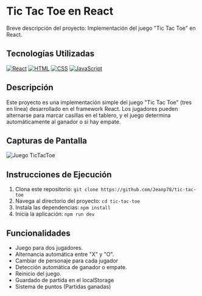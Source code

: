 # Tic Tac Toe en React

Breve descripción del proyecto: Implementación del juego "Tic Tac Toe" en React.

## Tecnologías Utilizadas

[![React](https://img.shields.io/badge/React-61DAFB?logo=react&logoColor=white)](https://reactjs.org/)
[![HTML](https://img.shields.io/badge/HTML5-E34F26?logo=html5&logoColor=white)](https://developer.mozilla.org/en-US/docs/Web/HTML)
[![CSS](https://img.shields.io/badge/CSS3-1572B6?logo=css3&logoColor=white)](https://developer.mozilla.org/en-US/docs/Web/CSS)
[![JavaScript](https://img.shields.io/badge/JavaScript-F7DF1E?logo=javascript&logoColor=black)](https://developer.mozilla.org/en-US/docs/Web/JavaScript)


## Descripción

Este proyecto es una implementación simple del juego "Tic Tac Toe" (tres en línea) desarrollado en el framework React. Los jugadores pueden alternarse para marcar casillas en el tablero, y el juego determina automáticamente al ganador o si hay empate.

## Capturas de Pantalla

![Juego TicTacToe](http://imgfz.com/i/zDR3tXk.png)

## Instrucciones de Ejecución

1. Clona este repositorio: `git clone https://github.com/Jeanp78/tic-tac-toe`
2. Navega al directorio del proyecto: `cd tic-tac-toe`
3. Instala las dependencias: `npm install`
4. Inicia la aplicación: `npm run dev`

## Funcionalidades

- Juego para dos jugadores.
- Alternancia automática entre "X" y "O".
- Cambiar de personaje para cada jugador
- Detección automática de ganador o empate.
- Reinicio del juego.
- Guardado de partida en el localStorage
- Sistema de puntos (Partidas ganadas)
